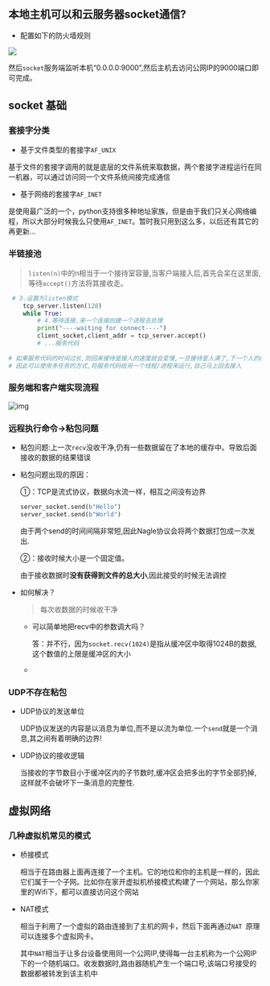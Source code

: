 ## 本地主机可以和云服务器socket通信?

+ 配置如下的防火墙规则

![](https://gitee.com/lzd-1230/img-host/raw/master/image/20210925195947.png)

然后`socket`服务端监听本机“0.0.0.0:9000”,然后主机去访问公网IP的9000端口即可完成。

## socket 基础

### 套接字分类

+ 基于文件类型的套接字`AF_UNIX`

基于文件的套接字调用的就是底层的文件系统来取数据，两个套接字进程运行在同一机器，可以通过访问同一个文件系统间接完成通信

+ 基于网络的套接字`AF_INET`

是使用最广泛的一个，python支持很多种地址家族，但是由于我们只关心网络编程，所以大部分时候我么只使用`AF_INET`。暂时我只用到这么多，以后还有其它的再更新…

### 半链接池

> `listen(n)`中的n相当于一个接待室容量,当客户端接入后,首先会呆在这里面,等待`accept()`方法将其接收走。

```python
 # 3.设置为listen模式
    tcp_server.listen(128)
    while True:
        # 4.等待连接,来一个连接创建一个进程去处理
        print("----waiting for connect----")
        client_socket,client_addr = tcp_server.accept()
        # ...服务代码
        
# 如果服务代码的时间过长,则回来接待室接人的速度就会变慢,一旦接待室人满了,下一个人的connect就连不上来了
# 因此可以使用多任务的方式,将服务代码给另一个线程/进程来运行,自己马上回去接人
```

### 服务端和客户端实现流程

![img](https://images.cnblogs.com/cnblogs_com/goodcandle/socket3.jpg)

### 远程执行命令->粘包问题

+ 粘包问题:上一次`recv`没收干净,仍有一些数据留在了本地的缓存中。导致后面接收的数据的结果错误

+ 粘包问题出现的原因：

  ①：TCP是流式协议，数据向水流一样，相互之间没有边界

  ```python
  server_socket.send(b"Hello")
  server_socket.send(b"World")
  ```

  由于两个send的时间间隔非常短,因此Nagle协议会将两个数据打包成一次发出.

  ②：接收时候大小是一个固定值。

  ​	由于接收数据时**没有获得到文件的总大小**,因此接受的时候无法调控

+ 如何解决？

  > 每次收数据的时候收干净

  + 可以简单地把recv中的参数调大吗？

    答：并不行，因为`socket.recv(1024)`是指从缓冲区中取得1024B的数据,这个数值的上限是缓冲区的大小 
    
  + 

###  UDP不存在粘包

+ UDP协议的发送单位

  UDP协议发送的内容是以消息为单位,而不是以流为单位.一个`send`就是一个消息,其之间有着明确的边界!

+ UDP协议的接收逻辑

  当接收的字节数目小于缓冲区内的子节数时,缓冲区会把多出的字节全部扔掉,这样就不会破坏下一条消息的完整性.

## 虚拟网络

### 几种虚拟机常见的模式

+ 桥接模式

  相当于在路由器上面再连接了一个主机。它的地位和你的主机是一样的，因此它们属于一个子网。比如你在家开虚拟机桥接模式构建了一个网站，那么你家里的Wifi下，都可以直接访问这个网站

+ NAT模式

  相当于利用了一个虚拟的路由连接到了主机的网卡，然后下面再通过`NAT `原理可以连接多个虚拟网卡。

  其中`NAT`相当于让多台设备使用同一个公网IP,使得每一台主机称为一个公网IP下的一个随机端口。收发数据时,路由器随机产生一个端口号,该端口号接受的数据都被转发到该主机中